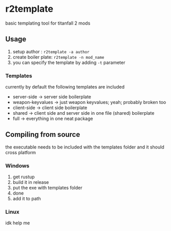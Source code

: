 # r2template
basic templating tool for titanfall 2 mods

## Usage
1. setup author : `r2template -a author`
2. create boiler plate: `r2template -n mod_name`
3. you can specify the template by adding `-t` parameter

### Templates
currently by default the following templates are included
- server-side -> server side boilerplate
- weapon-keyvalues -> just weapon keyvalues; yeah; probably broken too
- client-side -> client side boilerplate
- shared -> client side and server side in one file (shared) boilerplate
- full -> everything in one neat package

## Compiling from source
the executable needs to be included with the templates folder and it should cross platform

### Windows
1. get rustup
2. build it in release
3. put the exe with templates folder
4. done
5. add it to path

### Linux
idk help me